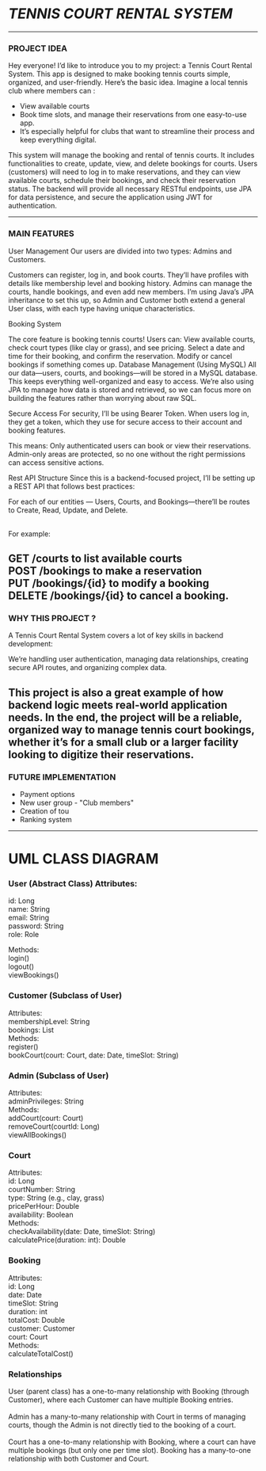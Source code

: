 # ***TENNIS COURT RENTAL SYSTEM***

____




### PROJECT IDEA

Hey everyone! I’d like to introduce you to my project: a Tennis Court Rental System.
This app is designed to make booking tennis courts simple, organized, and user-friendly. 
Here’s the basic idea. 
Imagine a local tennis club where members can : 
- View available courts
- Book time slots, and manage their reservations from one easy-to-use app. 
- It’s especially helpful for clubs that want to streamline their process and keep everything digital.

This system will manage the booking and rental of tennis courts. It includes functionalities to create, 
update, view, and delete bookings for courts. Users (customers) will need to log in to make reservations, 
and they can view available courts, schedule their bookings, and check their reservation status. 
The backend will provide all necessary RESTful endpoints, use JPA for data persistence, 
and secure the application using JWT for authentication.

___

### MAIN FEATURES

User Management
Our users are divided into two types: Admins and Customers.

Customers can register, log in, and book courts. They’ll have profiles with details like 
membership level and booking history.
Admins can manage the courts, handle bookings, and even add new members.
I’m using Java’s JPA inheritance to set this up, so Admin and Customer both extend a general User class, 
with each type having unique characteristics.

Booking System

The core feature is booking tennis courts! Users can:
View available courts, check court types (like clay or grass), and see pricing.
Select a date and time for their booking, and confirm the reservation.
Modify or cancel bookings if something comes up.
Database Management (Using MySQL) All our data—users, courts, and bookings—will be stored in a MySQL database. 
This keeps everything well-organized and easy to access. We’re also using JPA to manage how data is stored and retrieved, 
so we can focus more on building the features rather than worrying about raw SQL.

Secure Access For security, I’ll be using Bearer Token. When users log in, they get a token, which they use for 
secure access to their account and booking features. 

This means:
Only authenticated users can book or view their reservations.
Admin-only areas are protected, so no one without the right permissions can access sensitive actions.

Rest API Structure Since this is a backend-focused project, I’ll be setting up a REST API that follows best practices:

For each of our entities — Users, Courts, and Bookings—there’ll be routes to Create, Read, Update, and Delete.<br><br>

For example:

GET /courts to list available courts <br>
POST /bookings to make a reservation <br>
PUT /bookings/{id} to modify a booking <br>
DELETE /bookings/{id} to cancel a booking. 
---
### WHY THIS PROJECT ?

A Tennis Court Rental System covers a lot of key skills in backend development:

We’re handling user authentication, managing data relationships, creating secure API routes, and organizing complex data.

This project is also a great example of how backend logic meets real-world application needs.
In the end, the project will be a reliable, organized way to manage tennis court bookings, 
whether it’s for a small club or a larger facility looking to digitize their reservations.
---
### FUTURE IMPLEMENTATION 

- Payment options
- New user group - "Club members"
- Creation of tou
- Ranking system
---

# UML CLASS DIAGRAM


### User (Abstract Class) Attributes:  <br>
   id: Long <br>
   name: String <br>
   email: String <br>
   password: String <br>
   role: Role <br>

   Methods: <br>
   login() <br>
   logout() <br>
   viewBookings() <br>

### Customer (Subclass of User)  
   Attributes:  <br>
   membershipLevel: String <br>
   bookings: List<Booking> <br>
   Methods: <br>
   register() <br>
   bookCourt(court: Court, date: Date, timeSlot: String) <br>
### Admin (Subclass of User)
   Attributes: <br>
   adminPrivileges: String <br>
   Methods: <br>
   addCourt(court: Court) <br>
   removeCourt(courtId: Long) <br>
   viewAllBookings() <br>
### Court
   Attributes: <br>
   id: Long <br>
   courtNumber: String <br>
   type: String (e.g., clay, grass) <br>
   pricePerHour: Double <br>
   availability: Boolean <br>
   Methods: <br>
   checkAvailability(date: Date, timeSlot: String) <br>
   calculatePrice(duration: int): Double <br>

### Booking
   Attributes: <br>
   id: Long <br>
   date: Date <br>
   timeSlot: String <br>
   duration: int <br>
   totalCost: Double <br>
   customer: Customer <br>
   court: Court <br>
   Methods: <br>
   calculateTotalCost() <br>

###   Relationships
   User (parent class) has a one-to-many relationship with Booking (through Customer), 
   where each Customer can have multiple Booking entries. <br> <br>
   Admin has a many-to-many relationship with Court in terms of managing courts, though the 
   Admin is not directly tied to the booking of a court. <br> <br>
   Court has a one-to-many relationship with Booking, where a court can have multiple bookings (but only one per time slot).
   Booking has a many-to-one relationship with both Customer and Court.




